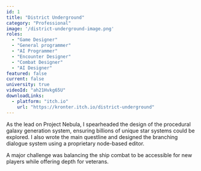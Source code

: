 ```yaml
---
id: 1
title: "District Underground"
category: "Professional"
image: '/district-underground-image.png'
roles: 
  - "Game Designer"
  - "General programmer"
  - "AI Programmer"
  - "Encounter Designer"
  - "Combat Designer"
  - "AI Designer"
featured: false
current: false
university: true
videoId: "ah21Hvkg65U"
downloadLinks:
  - platform: "itch.io"
    url: "https://kronter.itch.io/district-underground"
---
```


As the lead on Project Nebula, I spearheaded the design of the procedural galaxy generation system, ensuring billions of unique star systems could be explored. I also wrote the main questline and designed the branching dialogue system using a proprietary node-based editor.

A major challenge was balancing the ship combat to be accessible for new players while offering depth for veterans.